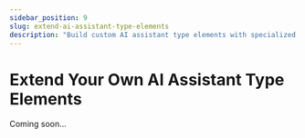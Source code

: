 ```yaml
---
sidebar_position: 9
slug: extend-ai-assistant-type-elements
description: "Build custom AI assistant type elements with specialized capabilities. Extend JitAi framework with new assistant architectures."
---
```


# Extend Your Own AI Assistant Type Elements

Coming soon...
